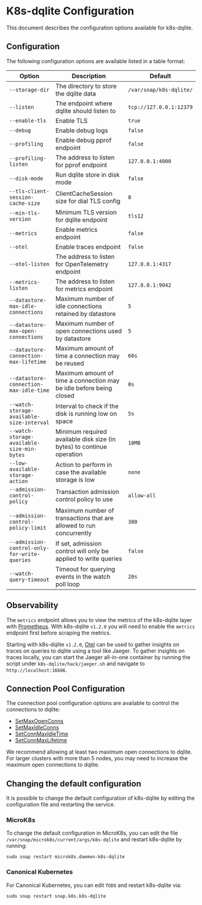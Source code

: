 # K8s-dqlite Configuration

This document describes the configuration options available for k8s-dqlite.

## Configuration

The following configuration options are available listed in a table format:

| Option | Description | Default |
|--------|-------------|---------|
| `--storage-dir` | The directory to store the dqlite data | `/var/snap/k8s-dqlite/` |
| `--listen` | The endpoint where dqlite should listen to | `tcp://127.0.0.1:12379` |
| `--enable-tls` | Enable TLS | `true` |
| `--debug` | Enable debug logs | `false` |
| `--profiling` | Enable debug pprof endpoint | `false` |
| `--profiling-listen` | The address to listen for pprof endpoint | `127.0.0.1:4000` |
| `--disk-mode` | Run dqlite store in disk mode | `false` |
| `--tls-client-session-cache-size` | ClientCacheSession size for dial TLS config | `0` |
| `--min-tls-version` | Minimum TLS version for dqlite endpoint | `tls12` |
| `--metrics` | Enable metrics endpoint | `false` |
| `--otel` | Enable traces endpoint | `false` |
| `--otel-listen` | The address to listen for OpenTelemetry endpoint | `127.0.0.1:4317` |
| `--metrics-listen` | The address to listen for metrics endpoint | `127.0.0.1:9042` |
| `--datastore-max-idle-connections` | Maximum number of idle connections retained by datastore | `5` |
| `--datastore-max-open-connections` | Maximum number of open connections used by datastore | `5` |
| `--datastore-connection-max-lifetime` | Maximum amount of time a connection may be reused | `60s` |
| `--datastore-connection-max-idle-time` | Maximum amount of time a connection may be idle before being closed | `0s` |
| `--watch-storage-available-size-interval` | Interval to check if the disk is running low on space | `5s` |
| `--watch-storage-available-size-min-bytes` | Minimum required available disk size (in bytes) to continue operation | `10MB` |
| `--low-available-storage-action` | Action to perform in case the available storage is low | `none` |
| `--admission-control-policy` | Transaction admission control policy to use | `allow-all` |
| `--admission-control-policy-limit` | Maximum number of transactions that are allowed to run concurrently | `300` |
| `--admission-control-only-for-write-queries` | If set, admission control will only be applied to write queries | `false` |
| `--watch-query-timeout` | Timeout for querying events in the watch poll loop | `20s` |

## Observability

The `metrics` endpoint allows you to view the metrics of the k8s-dqlite layer with [Prometheus](https://prometheus.io/).
With k8s-dqlite `v1.2.0` you will need to enable the `metrics` endpoint first before scraping the metrics.

Starting with k8s-dqlite `v1.2.0`, [Otel](https://opentelemetry.io/) can be used to gather insights on
traces on queries to dqlite using a tool like Jaeger.
To gather insights on traces locally, you can start the Jaeger all-in-one container by running the script under `k8s-dqlite/hack/jaeger.sh` and navigate to `http://localhost:16686`.

## Connection Pool Configuration

The connection pool configuration options are available to control the connections to dqlite:

- [SetMaxOpenConns](https://pkg.go.dev/database/sql#DB.SetMaxOpenConns)
- [SetMaxIdleConns](https://pkg.go.dev/database/sql#DB.SetMaxIdleConns)
- [SetConnMaxIdleTime](https://pkg.go.dev/database/sql#DB.SetConnMaxIdleTime)
- [SetConnMaxLifetime](https://pkg.go.dev/database/sql#DB.SetConnMaxLifetime)

We recommend allowing at least two maximum open connections to dqlite. For larger clusters with more than 5 nodes,
you may need to increase the maximum open connections to dqlite.

## Changing the default configuration

It is possible to change the default configuration of k8s-dqlite by editing the configuration file and restarting the service.

### MicroK8s

To change the default configuration in MicroK8s, you can edit the file
`/var/snap/microk8s/current/args/k8s-dqlite` and restart k8s-dqlite by running:

```
sudo snap restart microk8s.daemon-k8s-dqlite
```

### Canonical Kubernetes

For Canonical Kubernetes, you can edit `TODO` and restart k8s-dqlite via:

```
sudo snap restart snap.k8s.k8s-dqlite
```
